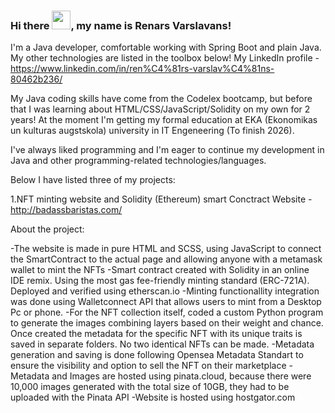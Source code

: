 ### Hi there <img src="https://raw.githubusercontent.com/MartinHeinz/MartinHeinz/master/wave.gif" width="30px">, my name is Renars Varslavans!

I'm a Java developer, comfortable working with Spring Boot and plain Java. My other technologies are listed in the toolbox below!
My LinkedIn profile - <https://www.linkedin.com/in/ren%C4%81rs-varslav%C4%81ns-80462b236/>

My Java coding skills have come from the Codelex bootcamp, but before that I was learning about HTML/CSS/JavaScript/Solidity on my own for 2 years!
At the moment I'm getting my formal education at EKA (Ekonomikas un kulturas augstskola) university in IT Engeneering (To finish 2026).

I've always liked programming and I'm eager to continue my development in Java and other programming-related technologies/languages.

Below I have listed three of my projects:

1.NFT minting website and Solidity (Ethereum) smart Conctract
Website - <http://badassbaristas.com/>

 About the project:
 
 -The website is made in pure HTML and SCSS, using JavaScript to connect the SmartContract to the actual page and allowing anyone with a metamask wallet to mint the NFTs
 -Smart contract created with Solidity in an online IDE remix. Using the most gas fee-friendly minting standard (ERC-721A). Deployed and verified using etherscan.io
 -Minting functionallity integration was done using Walletconnect API that allows users to mint from a Desktop Pc or phone.
 -For the NFT collection itself, coded a custom Python program to generate the images combining layers based on their weight and chance. Once created the metadata for the specific NFT with its unique traits is saved in separate folders. No two identical NFTs can be made.
 -Metadata generation and saving is done following Opensea Metadata Standart to ensure the visibility and option to sell the NFT on their marketplace
 -Metadata and Images are hosted using pinata.cloud, because there were 10,000 images generated with the total size of 10GB, they had to be uploaded with the Pinata API
 -Website is hosted using hostgator.com
